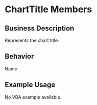 # ChartTitle Members

## Business Description
Represents the chart title.

## Behavior
Name

## Example Usage
No VBA example available.
